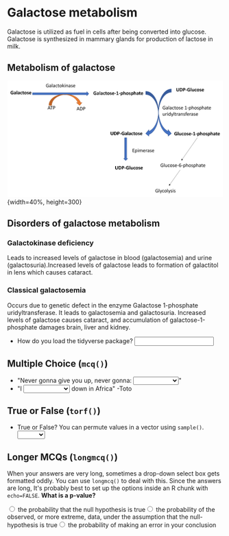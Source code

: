 # Galactose metabolism

Galactose is utilized as fuel in cells after being converted into glucose. Galactose is synthesized in mammary glands for production of lactose in milk. 

## Metabolism of galactose

![](Images/Galactose.png){width=40%, height=300}

## Disorders of galactose metabolism

### Galactokinase deficiency

Leads to increased levels of galactose in blood (galactosemia) and urine (galactosuria).Increased levels of galactose leads to formation of galactitol in lens which causes cataract. 

### Classical galactosemia

Occurs due to genetic defect in the enzyme Galactose 1-phosphate uridyltransferase. It leads to galactosemia and galactosuria. Increased levels of galactose causes cataract, and accumulation of galactose-1-phosphate damages brain, liver and kidney. 





<style>
:root {
    --incorrect: rgb(218, 165, 32);
    --incorrect_alpha: rgba(218, 165, 32, 0.25);
    --correct: rgb(160, 32, 240);
    --correct_alpha: rgba(160, 32, 240, 0.25);
    --highlight: #467AAC;
}
  .webex-incorrect, input.webex-solveme.webex-incorrect,
  .webex-radiogroup label.webex-incorrect {
    border: 2px dotted var(--incorrect);
    background-color: var(--incorrect_alpha);
  }
  .webex-correct, input.webex-solveme.webex-correct,
  .webex-radiogroup label.webex-correct {
    border: 2px dotted var(--correct);
    background-color: var(--correct_alpha);
  }
  .webex-box, .webex-solution.open {
    border: 2px solid var(--highlight);n  }
  .webex-solution button, .webex-check-button {
    background-color: var(--highlight);
  }
</style>
- How do you load the tidyverse package? <input class='webex-solveme nospaces' size='20' data-answer='["library( tidyverse )","library( \"tidyverse\" )","library( &apos;tidyverse&apos; )"]'/>
## Multiple Choice (`mcq()`)
- "Never gonna give you up, never gonna: <select class='webex-select'><option value='blank'></option><option value=''>let you go</option><option value=''>turn you down</option><option value=''>run away</option><option value='answer'>let you down</option></select>"
- "I <select class='webex-select'><option value='blank'></option><option value='answer'>bless the rains</option><option value=''>guess it rains</option><option value=''>sense the rain</option></select> down in Africa" -Toto
## True or False (`torf()`)
- True or False? You can permute values in a vector using `sample()`. <select class='webex-select'><option value='blank'></option><option value='answer'>TRUE</option><option value=''>FALSE</option></select>
## Longer MCQs (`longmcq()`)
When your answers are very long, sometimes a drop-down select box gets formatted oddly. You can use `longmcq()` to deal with this. Since the answers are long, It's probably best to set up the options inside an R chunk with `echo=FALSE`. 
**What is a p-value?**

<div class='webex-radiogroup' id='radio_HOUICZMVYQ'><label><input type="radio" autocomplete="off" name="radio_HOUICZMVYQ" value=""></input> <span>the probability that the null hypothesis is true</span></label><label><input type="radio" autocomplete="off" name="radio_HOUICZMVYQ" value="answer"></input> <span>the probability of the observed, or more extreme, data, under the assumption that the null-hypothesis is true</span></label><label><input type="radio" autocomplete="off" name="radio_HOUICZMVYQ" value=""></input> <span>the probability of making an error in your conclusion</span></label></div>

